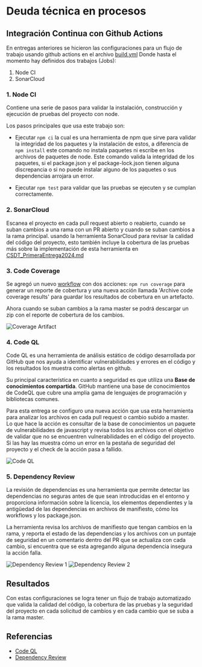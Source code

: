 # Deuda técnica en procesos

## Integración Continua con Github Actions

En entregas anteriores se hicieron las configuraciones para un flujo de trabajo usando github actions en el archivo [build.yml](/.github/workflows/build.yml) Donde hasta el momento hay definidos dos trabajos (Jobs):

1. Node CI
2. SonarCloud

### 1. Node CI
Contiene una serie de pasos para validar la instalación, construcción y ejecución de pruebas del proyecto con node.

Los pasos principales que usa este trabajo son:

- Ejecutar `npm ci` la cual es una herramienta de npm que sirve para validar la integridad de los paquetes y la instalación de estos, a diferencia de `npm install` este comando no instala paquetes ni escribe en los archivos de paquetes de node. Este comando valida la integridad de los paquetes, si el package.json y el package-lock.json tienen alguna discrepancia o si no puede instalar alguno de los paquetes o sus dependencias arrojara un error.

- Ejecutar `npm test` para validar que las pruebas se ejecuten y se cumplan correctamente.

### 2. SonarCloud
Escanea el proyecto en cada pull request abierto o reabierto, cuando se suban cambios a una rama con un PR abierto y cuando se suban cambios a la rama principal. usando la herramienta SonarCloud para revisar la calidad del código del proyecto, esto también incluye la cobertura de las pruebas más sobre la implementación de esta herramienta en [CSDT_PrimeraEntrega2024.md](CSDT_PrimeraEntrega2024.md)

### 3. Code Coverage
Se agregó un nuevo [workflow](/.github/workflows/code-coverage.yml) con dos acciones: `npm run coverage` para generar un reporte de cobertura y una nueva acción llamada 'Archive code coverage results' para guardar los resultados de cobertura en un artefacto.

Ahora cuando se suban cambios a la rama master se podrá descargar un zip con el reporte de cobertura de los cambios.

![Coverage Artifact]({{site.baseurl}}/img/coverage-artifact.png)

### 4. Code QL
Code QL es una herramienta de análisis estático de código desarrollada por GitHub que nos ayuda a identificar vulnerabilidades y errores en el código y los resultados los muestra como alertas en github.

Su principal característica en cuanto a seguridad es que utiliza una **Base de conocimientos compartida**. GitHub mantiene una base de conocimientos de CodeQL que cubre una amplia gama de lenguajes de programación y bibliotecas comunes.

Para esta entrega se configuro una nueva acción que usa esta herramienta para analizar los archivos en cada pull request o cambio subido a master. Lo que hace la acción es consultar de la base de conocimientos un paquete de vulnerabilidades de javascript y revisa todos los archivos con el objetivo de validar que no se encuentren vulnerabilidades en el código del proyecto. Si las hay las muestra cómo un error en la pestaña de seguridad del proyecto y el check de la acción pasa a fallido.

![Code QL]({{site.baseurl}}/img/code-ql.png)


### 5. Dependency Review
La revisión de dependencias es una herramienta que permite detectar las dependencias no seguras antes de que sean introducidas en el entorno y proporciona información sobre la licencia, los elementos dependientes y la antigüedad de las dependencias en archivos de manifiesto, cómo los workflows y los package.json.

La herramienta revisa los archivos de manifiesto que tengan cambios en la rama, y reporta el estado de las dependencias y los archivos con un puntaje de seguridad en un comentario dentro del PR que se actualiza con cada cambio, si encuentra que se esta agregando alguna dependencia insegura la acción falla.

![Dependency Review 1]({{site.baseurl}}/img/dependency-review-1.png)
![Dependency Review 2]({{site.baseurl}}/img/dependency-review-2.png)

## Resultados
Con estas configuraciones se logra tener un flujo de trabajo automatizado que valida la calidad del código, la cobertura de las pruebas y la seguridad del proyecto en cada solicitud de cambios y en cada cambio que se suba a la rama master.

## Referencias
- [Code QL](https://docs.github.com/es/code-security/code-scanning/introduction-to-code-scanning/about-code-scanning-with-codeql)
- [Dependency Review](https://docs.github.com/es/code-security/supply-chain-security/understanding-your-software-supply-chain/about-dependency-review)